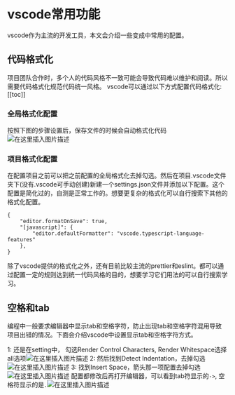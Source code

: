﻿# vscode常用功能

vscode作为主流的开发工具，本文会介绍一些变成中常用的配置。

## 代码格式化
项目团队合作时，多个人的代码风格不一致可能会导致代码难以维护和阅读。所以需要代码格式化规范代码统一风格。 vscode可以通过以下方式配置代码格式化:
[[toc]]

### 全局格式化配置
按照下图的步骤设置后，保存文件的时候会自动格式化代码![在这里插入图片描述](https://img-blog.csdnimg.cn/275755ed18c841e890cb8bb2350a21a5.png)

### 项目格式化配置
在配置项目之前可以把之前配置的全局格式化去掉勾选。然后在项目.vscode文件夹下(没有.vscode可手动创建)新建一个settings.json文件并添加以下配置。这个配置是简化过的，自测是正常工作的。想要更复杂的格式化可以自行搜索下其他的格式化配置。
```
{
    "editor.formatOnSave": true,
    "[javascript]": {
        "editor.defaultFormatter": "vscode.typescript-language-features"
    },
}
```
除了vscode提供的格式化之外，还有目前比较主流的prettier和eslint。都可以通过配置一定的规则达到统一代码风格的目的，想要学习它们用法的可以自行搜索学习。

## 空格和tab
编程中一般要求编辑器中显示tab和空格字符，防止出现tab和空格字符混用导致项目出错的情况。下面会介绍vscode中设置显示tab和空格字符方式。

1: 还是在setting中， 勾选Render Control Characters, Render Whitespace选择all选项![在这里插入图片描述](https://img-blog.csdnimg.cn/761457c697cc4baf80f89af5cd7c64bf.png)
2: 然后找到Detect Indentation，去掉勾选![在这里插入图片描述](https://img-blog.csdnimg.cn/3f6654f686c942749574f754866426fd.png)
3: 找到Insert Space，箭头那一项配置去掉勾选![在这里插入图片描述](https://img-blog.csdnimg.cn/48d671ed6c6e4a4ab375b92a2c4244fe.png)
配置都修改后再打开编辑器，可以看到tab符显示的`->`, 空格符显示的是`.`![在这里插入图片描述](https://img-blog.csdnimg.cn/7798b767913f422eb465708c491e6a24.png)

